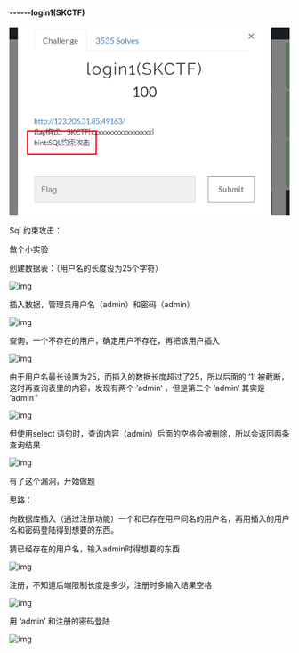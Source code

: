 #### ------login1(SKCTF)

![img](https://github.com/Binary-ZRJ/Binary-ZRJ.github.io/blob/master/blog_photos/login1.png?raw=true) 

Sql 约束攻击：

做个小实验

创建数据表：（用户名的长度设为25个字符）

![img](file:///C:\Users\Binary\AppData\Local\Temp\ksohtml7616\wps2.jpg) 

插入数据，管理员用户名（admin）和密码（admin）

![img](file:///C:\Users\Binary\AppData\Local\Temp\ksohtml7616\wps3.jpg) 

查询，一个不存在的用户，确定用户不存在，再把该用户插入

![img](file:///C:\Users\Binary\AppData\Local\Temp\ksohtml7616\wps4.jpg) 

由于用户名最长设置为25，而插入的数据长度超过了25，所以后面的  ‘1’  被截断，这时再查询表里的内容，发现有两个 ’admin‘ ，但是第二个 ’admin‘ 其实是 ‘admin                           ’  

![img](file:///C:\Users\Binary\AppData\Local\Temp\ksohtml7616\wps5.jpg) 

但使用select 语句时，查询内容（admin）后面的空格会被删除，所以会返回两条查询结果

![img](file:///C:\Users\Binary\AppData\Local\Temp\ksohtml7616\wps6.jpg) 

有了这个漏洞，开始做题

思路：

向数据库插入（通过注册功能）一个和已存在用户同名的用户名，再用插入的用户名和密码登陆得到想要的东西。

猜已经存在的用户名，输入admin时得想要的东西

![img](file:///C:\Users\Binary\AppData\Local\Temp\ksohtml7616\wps7.jpg) 

 注册，不知道后端限制长度是多少，注册时多输入结果空格

![img](file:///C:\Users\Binary\AppData\Local\Temp\ksohtml7616\wps8.jpg) 

 用 ‘admin’ 和注册的密码登陆

![img](file:///C:\Users\Binary\AppData\Local\Temp\ksohtml7616\wps9.jpg) 

 

 
